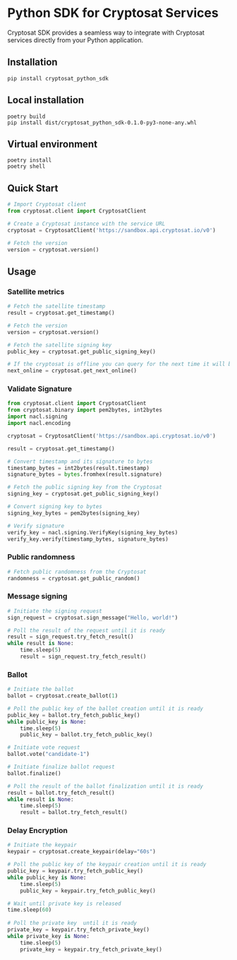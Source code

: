 # Python SDK for Cryptosat Services

Cryptosat SDK provides a seamless way to integrate with Cryptosat services directly from your Python application.

## Installation

    pip install cryptosat_python_sdk

## Local installation

    poetry build 
    pip install dist/cryptosat_python_sdk-0.1.0-py3-none-any.whl

## Virtual environment

    poetry install
    poetry shell

## Quick Start

```python
# Import Cryptosat client
from cryptosat.client import CryptosatClient

# Create a Cryptosat instance with the service URL
cryptosat = CryptosatClient('https://sandbox.api.cryptosat.io/v0')

# Fetch the version
version = cryptosat.version()
```

## Usage

### Satellite metrics

```python
# Fetch the satellite timestamp
result = cryptosat.get_timestamp()

# Fetch the version
version = cryptosat.version()

# Fetch the satellite signing key
public_key = cryptosat.get_public_signing_key()

# If the cryptosat is offline you can query for the next time it will be online
next_online = cryptosat.get_next_online()
```

### Validate Signature

```python
from cryptosat.client import CryptosatClient
from cryptosat.binary import pem2bytes, int2bytes
import nacl.signing
import nacl.encoding

cryptosat = CryptosatClient('https://sandbox.api.cryptosat.io/v0')

result = cryptosat.get_timestamp()

# Convert timestamp and its signature to bytes
timestamp_bytes = int2bytes(result.timestamp)
signature_bytes = bytes.fromhex(result.signature)

# Fetch the public signing key from the Cryptosat
signing_key = cryptosat.get_public_signing_key()

# Convert signing key to bytes
signing_key_bytes = pem2bytes(signing_key)

# Verify signature
verify_key = nacl.signing.VerifyKey(signing_key_bytes)
verify_key.verify(timestamp_bytes, signature_bytes)
```

### Public randomness

```python
# Fetch public randomness from the Cryptosat
randomness = cryptosat.get_public_random()
```

### Message signing

```python
# Initiate the signing request
sign_request = cryptosat.sign_message("Hello, world!")

# Poll the result of the request until it is ready
result = sign_request.try_fetch_result()
while result is None:
    time.sleep(5)
    result = sign_request.try_fetch_result()
```

### Ballot

```python
# Initiate the ballot
ballot = cryptosat.create_ballot(1)

# Poll the public key of the ballot creation until it is ready
public_key = ballot.try_fetch_public_key()
while public_key is None:
    time.sleep(5)
    public_key = ballot.try_fetch_public_key()

# Initiate vote request
ballot.vote("candidate-1")

# Initiate finalize ballot request
ballot.finalize()

# Poll the result of the ballot finalization until it is ready
result = ballot.try_fetch_result()
while result is None:
    time.sleep(5)
    result = ballot.try_fetch_result()
```

### Delay Encryption

```python
# Initiate the keypair
keypair = cryptosat.create_keypair(delay="60s")

# Poll the public key of the keypair creation until it is ready
public_key = keypair.try_fetch_public_key()
while public_key is None:
    time.sleep(5)
    public_key = keypair.try_fetch_public_key()

# Wait until private key is released
time.sleep(60)
    
# Poll the private key  until it is ready
private_key = keypair.try_fetch_private_key()
while private_key is None:
    time.sleep(5)
    private_key = keypair.try_fetch_private_key()
```
